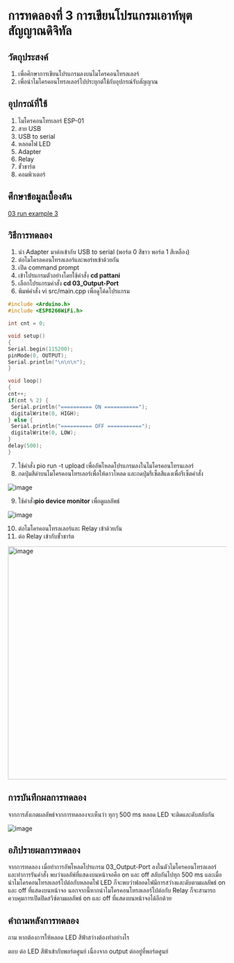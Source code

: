 # การทดลองที่ 3 การเขียนโปรแกรมเอาท์พุตสัญญาณดิจิทัล

## วัตถุประสงค์
1. เพื่อศึกษาการเขียนโปรแกรมลงบนไมโครคอนโทรลเลอร์
2. เพื่อนำไมโครคอนโทรลเลอร์ไปประยุกต์ใช้กับอุปกรณ์รับสัญญาณ

## อุปกรณ์ที่ใช้
1. ไมโครคอนโทรเลอร์ ESP-01
2. สาย USB
3. USB to serial
4. หลอดไฟ LED
5. Adapter
6. Relay
7. ขั้วชาร์ต
8. คอมพิวเตอร์

## ศึกษาข้อมูลเบื้องต้น
[03 run example 3](https://www.youtube.com/watch?v=CCnN1WJsXQY)

## วิธีการทดลอง
1. นำ Adapter มาต่อเข้ากับ USB to serial (พอร์ต 0 สีขาว พอร์ต 1 สีเหลือง)
2. ต่อไมโครลคอนโทรลเลอร์และพอร์ทเข้าด้วยกัน
3. เปิด command prompt
4. เข้าโปรแกรมตัวอย่างโดยใช้คำสั่ง **cd pattani**
5. เลือกโปรแกรมคำสั่ง **cd 03_Output-Port** 
6. พิมพ์คำสั่ง vi src/main.cpp เพื่อดูโค้ดโปรแกรม
 ```c 
#include <Arduino.h>
#include <ESP8266WiFi.h>

int cnt = 0;

void setup()
{
 Serial.begin(115200);
 pinMode(0, OUTPUT);
 Serial.println("\n\n\n");
}

void loop()
{
 cnt++;
 if(cnt % 2) {
  Serial.println("========== ON ===========");
  digitalWrite(0, HIGH);
 } else {
  Serial.println("========== OFF ===========");
  digitalWrite(0, LOW);
 }
 delay(500);
}
```
7. ใช้คำสั่ง pio run -t upload เพื่ออัพโหลดโปรแกรมลงในไมโครคอนโทรนเลอร์
8. กดปุ่มสีดำบนไมโครคอนโทรเลอร์เพื่อให้ดาวโหลด และกดปุ่มรีเซ็ตสีแดงเพื่อรีเซ็ตคำสั่ง

![image](https://user-images.githubusercontent.com/80879585/111983415-b1125780-8b3c-11eb-8a58-5834a2a39016.png)

9. ใช้คำสั่ง**pio device monitor** เพื่อดูผลลัพธ์

![image](https://user-images.githubusercontent.com/80879585/111983562-d901bb00-8b3c-11eb-9aff-ef4dd67dfad1.png)

10. ต่อไมโครคอนโทรลเลอร์และ Relay เข้าด้วยกัน
11. ต่อ Relay เข้ากับขั้วชาร์ต

<img width="535" alt="image" src="https://user-images.githubusercontent.com/80879585/112272232-821bf300-8cae-11eb-9503-9e2cc0c713cf.png">

## การบันทึกผลการทดลอง
จากการสังเกตผลลัพธ์จากการทดลองจะเห็นว่า ทุกๆ 500 ms หลอด LED จะติดและดับสลับกัน

![image](https://user-images.githubusercontent.com/80879585/111984399-e8353880-8b3d-11eb-8153-150a4688e8c8.png)

## อภิปรายผลการทดลอง
จากการทดลอง เมื่อทำการอัพโหลดโปรแกรม 03_Output-Port ลงในตัวไมโครคอนโทรลเลอร์ และทำการรันคำสั่ง พบว่าผลลัพ์ที่แสดงบนหน้าจอคือ on และ off สลับกันไปทุก 500 ms และเมื่อนำไมโครคอนโทรลเลอร์ไปต่อกับหลอดไฟ LED ก็จะพบว่าฟลอดไฟมีการสว่างและดับตามผลลัพธ์ on และ off ที่แสดงบนหน้าจอ นอกจากนี้หากนำไมโครคอนโทรลเลอร์ไปต่อกับ Relay ก็จะสามารถควบคุมการเปิดปิดสวิซ์ตามผลลัพธ์ on และ off ที่แสดงบนหน้าจอได้อีกด้วย

## คำถามหลังการทดลอง
ถาม หากต้องการให้หลอด LED สีฟ้าสว่างต้องทำอย่างไร

ตอบ ต่อ LED สีฟ้าเข้ากับพอร์ตศูนย์ เนื่องจาก output ต่ออยู่ที่พอร์ตศูนย์
